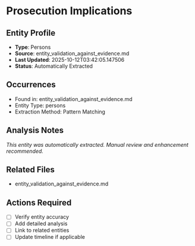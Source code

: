 # Prosecution Implications

## Entity Profile
- **Type**: Persons
- **Source**: entity_validation_against_evidence.md
- **Last Updated**: 2025-10-12T03:42:05.147506
- **Status**: Automatically Extracted

## Occurrences
- Found in: entity_validation_against_evidence.md
- Entity Type: persons
- Extraction Method: Pattern Matching

## Analysis Notes
*This entity was automatically extracted. Manual review and enhancement recommended.*

## Related Files
- entity_validation_against_evidence.md

## Actions Required
- [ ] Verify entity accuracy
- [ ] Add detailed analysis
- [ ] Link to related entities
- [ ] Update timeline if applicable
